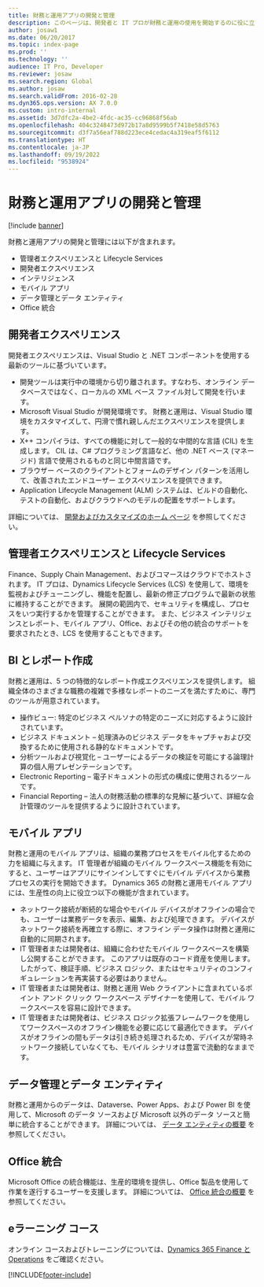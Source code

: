 ```yaml
---
title: 財務と運用アプリの開発と管理
description: このページは、開発者と IT プロが財務と運用の使用を開始するのに役に立ちます。
author: josaw1
ms.date: 06/20/2017
ms.topic: index-page
ms.prod: ''
ms.technology: ''
audience: IT Pro, Developer
ms.reviewer: josaw
ms.search.region: Global
ms.author: josaw
ms.search.validFrom: 2016-02-28
ms.dyn365.ops.version: AX 7.0.0
ms.custom: intro-internal
ms.assetid: 3d7dfc2a-4be2-4fdc-ac35-cc96868f56ab
ms.openlocfilehash: 404c3248473d972b17a8d9599b5f7418e58d5763
ms.sourcegitcommit: d3f7a56eaf788d223ece4cedac4a319eaf5f6112
ms.translationtype: HT
ms.contentlocale: ja-JP
ms.lasthandoff: 09/19/2022
ms.locfileid: "9538924"
---
```

# <a name="development-and-administration-for-finance-and-operations-apps"></a>財務と運用アプリの開発と管理

[!include [banner](includes/banner.md)]



財務と運用アプリの開発と管理には以下が含まれます。

- 管理者エクスペリエンスと Lifecycle Services
- 開発者エクスペリエンス
- インテリジェンス
- モバイル アプリ
- データ管理とデータ エンティティ 
- Office 統合

## <a name="developer-experience"></a>開発者エクスペリエンス
開発者エクスペリエンスは、Visual Studio と .NET コンポーネントを使用する最新のツールに基づいています。
-   開発ツールは実行中の環境から切り離されます。すなわち、オンライン データベースではなく、ローカルの XML ベース ファイル対して開発を行います。
-   Microsoft Visual Studio が開発環境です。 財務と運用は、Visual Studio 環境をカスタマイズして、円滑で慣れ親しんだエクスペリエンスを提供します。
-   X++ コンパイラは、すべての機能に対して一般的な中間的な言語 (CIL) を生成します。 CIL は、C# プログラミング言語など、他の .NET ベース (マネージド) 言語で使用されるものと同じ中間言語です。
-   ブラウザー ベースのクライアントとフォームのデザイン パターンを活用して、改善されたエンドユーザー エクスペリエンスを提供できます。
-   Application Lifecycle Management (ALM) システムは、ビルドの自動化、テストの自動化、およびクラウドへのモデルの配置をサポートします。

詳細については、 [開発およびカスタマイズのホーム ページ](dev-tools/developer-home-page.md) を参照してください。

## <a name="administrator-experience-and-lifecycle-services"></a>管理者エクスペリエンスと Lifecycle Services
Finance、Supply Chain Management、およびコマースはクラウドでホストされます。 IT プロは、Dynamics Lifecycle Services (LCS) を使用して、環境を監視およびチューニングし、機能を配置し、最新の修正プログラムで最新の状態に維持することができます。 展開の範囲内で、セキュリティを構成し、プロセスをいつ実行するかを管理することができます。 また、ビジネス インテリジェンスとレポート、モバイル アプリ、Office、およびその他の統合のサポートを要求されたとき、LCS を使用することもできます。 

## <a name="bi--reporting"></a>BI とレポート作成
財務と運用は、5 つの特徴的なレポート作成エクスペリエンスを提供します。 組織全体のさまざまな職務の複雑で多様なレポートのニーズを満たすために、専門のツールが用意されています。
- 操作ビュー: 特定のビジネス ペルソナの特定のニーズに対応するように設計されています。
- ビジネス ドキュメント – 処理済みのビジネス データをキャプチャおよび交換するために使用される静的なドキュメントです。
- 分析ツールおよび視覚化 – ユーザーによるデータの検証を可能にする論理計算の個人用プレゼンテーションです。
- Electronic Reporting – 電子ドキュメントの形式の構成に使用されるツールです。
- Financial Reporting – 法人の財務活動の標準的な見解に基づいて、詳細な会計管理のツールを提供するように設計されています。

## <a name="mobile-apps"></a>モバイル アプリ
財務と運用のモバイル アプリは、組織の業務プロセスをモバイル化するための力を組織に与えます。 IT 管理者が組織のモバイル ワークスペース機能を有効にすると、ユーザーはアプリにサインインしてすぐにモバイル デバイスから業務プロセスの実行を開始できます。 Dynamics 365 の財務と運用モバイル アプリには、生産性の向上に役立つ以下の機能が含まれています。
+ ネットワーク接続が断続的な場合やモバイル デバイスがオフラインの場合でも、ユーザーは業務データを表示、編集、および処理できます。 デバイスがネットワーク接続を再確立する際に、オフライン データ操作は財務と運用に自動的に同期されます。 
+ IT 管理者または開発者は、組織に合わせたモバイル ワークスペースを構築し公開することができます。 このアプリは既存のコード資産を使用します。したがって、検証手順、ビジネス ロジック、またはセキュリティのコンフィギュレーションを再実装する必要はありません。 
+ IT 管理者または開発者は、財務と運用 Web クライアントに含まれているポイント アンド クリック ワークスペース デザイナーを使用して、モバイル ワークスペースを容易に設計できます。 
+ IT 管理者または開発者は、ビジネス ロジック拡張フレームワークを使用してワークスペースのオフライン機能を必要に応じて最適化できます。 デバイスがオフラインの間もデータは引き続き処理されるため、デバイスが常時ネットワーク接続していなくても、モバイル シナリオは豊富で流動的なままです。 

## <a name="data-management-and-data-entities"></a>データ管理とデータ エンティティ
財務と運用からのデータは、Dataverse、Power Apps、および Power BI を使用して、Microsoft のデータ ソースおよび Microsoft 以外のデータ ソースと簡単に統合することができます。 詳細については、 [データ エンティティの概要](data-entities/data-entities.md) を参照してください。

## <a name="office-integration"></a>Office 統合
Microsoft Office の統合機能は、生産的環境を提供し、Office 製品を使用して作業を遂行するユーザーを支援します。 詳細については、 [Office 統合の概要](office-integration/office-integration.md) を参照してください。

## <a name="elearning-courses"></a>eラーニング コース
オンライン コースおよびトレーニングについては、[Dynamics 365 Finance と Operations](/training/browse/?expanded=dynamics-365&products=dynamics-finance-operations&roles=administrator%2cdeveloper) をご確認ください。

[!INCLUDE[footer-include](../../includes/footer-banner.md)]
